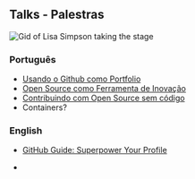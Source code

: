 ## Talks - Palestras
![Gid of Lisa Simpson taking the stage](https://media.giphy.com/media/l2JefGqfAL1MuSEPm/giphy.gif)
### Português
- [Usando o Github como Portfolio](https://github.com/pachicodes/talks/blob/main/palestras/github-portfolio.md)
- [Open Source como Ferramenta de Inovação](https://github.com/pachicodes/talks/blob/main/palestras/oss-como-ferramenta.md)
- [Contribuindo com Open Source sem código](https://github.com/pachicodes/talks/blob/main/palestras/contribuindo-com-oss-nocode.md)
- Containers?

### English
- [GitHub Guide: Superpower Your Profile](https://github.com/pachicodes/talks/blob/main/talks/github-profile.md)

- 


